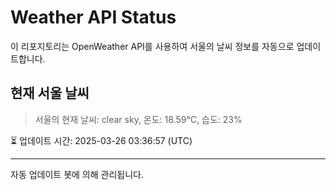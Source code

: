 
# Weather API Status

이 리포지토리는 OpenWeather API를 사용하여 서울의 날씨 정보를 자동으로 업데이트합니다.

## 현재 서울 날씨
> 서울의 현재 날씨: clear sky, 온도: 18.59°C, 습도: 23%

⏳ 업데이트 시간: 2025-03-26 03:36:57 (UTC)

---
자동 업데이트 봇에 의해 관리됩니다.
